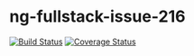 # ng-fullstack-issue-216
[![Build Status](https://secure.travis-ci.org/ericmdantas/ng-fullstack-issue-216.png?branch=master)](https://travis-ci.org/ericmdantas/ng-fullstack-issue-216)
[![Coverage Status](https://coveralls.io/repos/ericmdantas/ng-fullstack-issue-216/badge.svg?branch=master)](https://coveralls.io/r/ericmdantas/ng-fullstack-issue-216/?branch=master)
